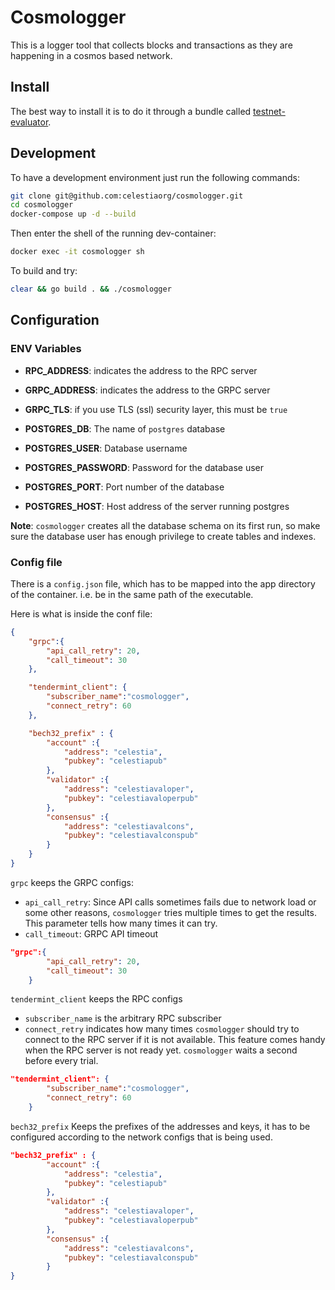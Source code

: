# Cosmologger

This is a logger tool that collects blocks and transactions as they are happening in a cosmos based network.

## Install

The best way to install it is to do it through a bundle called [testnet-evaluator](https://github.com/celestiaorg/testnet-evaluator/). 

## Development

To have a development environment just run the following commands:

```bash
git clone git@github.com:celestiaorg/cosmologger.git
cd cosmologger
docker-compose up -d --build
```

Then enter the shell of the running dev-container:

```bash
docker exec -it cosmologger sh
```

To build and try:

```bash
clear && go build . && ./cosmologger
```

## Configuration

### ENV Variables

* **RPC_ADDRESS**: indicates the address to the RPC server
* **GRPC_ADDRESS**: indicates the address to the GRPC server
* **GRPC_TLS**: if you use TLS (ssl) security layer, this must be `true`

* **POSTGRES_DB**: The name of `postgres` database
* **POSTGRES_USER**: Database username
* **POSTGRES_PASSWORD**: Password for the database user
* **POSTGRES_PORT**: Port number of the database
* **POSTGRES_HOST**: Host address of the server running postgres

**Note**: `cosmologger` creates all the database schema on its first run, so make sure the database user has enough privilege to create tables and indexes.

### Config file

There is a `config.json` file, which has to be mapped into the app directory of the container. i.e. be in the same path of the executable.

Here is what is inside the conf file:

```json
{
    "grpc":{
        "api_call_retry": 20,
        "call_timeout": 30
    },

    "tendermint_client": {
        "subscriber_name":"cosmologger",
        "connect_retry": 60
    },

    "bech32_prefix" : {
        "account" :{
            "address": "celestia",
            "pubkey": "celestiapub"
        },
        "validator" :{
            "address": "celestiavaloper",
            "pubkey": "celestiavaloperpub"
        },
        "consensus" :{
            "address": "celestiavalcons",
            "pubkey": "celestiavalconspub"
        }
    }
}
```

`grpc` keeps the GRPC configs:

* `api_call_retry`: Since API calls sometimes fails due to network load or some other reasons, `cosmologger` tries multiple times to get the results. This parameter tells how many times it can try.
* `call_timeout`: GRPC API timeout

```json
"grpc":{
        "api_call_retry": 20,
        "call_timeout": 30
    }
```

`tendermint_client` keeps the RPC configs

* `subscriber_name` is the arbitrary RPC subscriber
* `connect_retry` indicates how many times `cosmologger` should try to connect to the RPC server if it is not available. This feature comes handy when the RPC server is not ready yet. `cosmologger` waits a second before every trial.

```json
"tendermint_client": {
        "subscriber_name":"cosmologger",
        "connect_retry": 60
    }
```

`bech32_prefix` Keeps the prefixes of the addresses and keys, it has to be configured according to the network configs that is being used.

```json
"bech32_prefix" : {
        "account" :{
            "address": "celestia",
            "pubkey": "celestiapub"
        },
        "validator" :{
            "address": "celestiavaloper",
            "pubkey": "celestiavaloperpub"
        },
        "consensus" :{
            "address": "celestiavalcons",
            "pubkey": "celestiavalconspub"
        }
}
```
